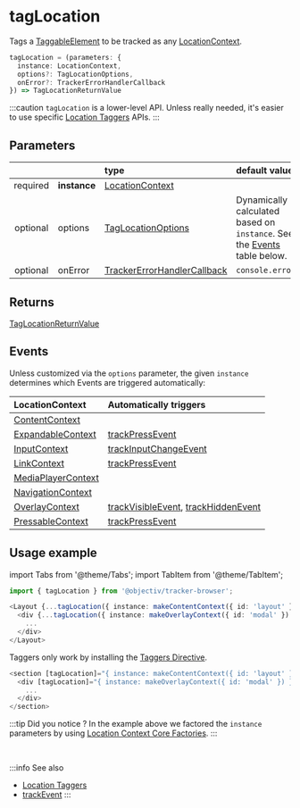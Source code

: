 # tagLocation

Tags a [TaggableElement](/tracking/api-reference/definitions/TaggableElement.md) to be tracked as any [LocationContext](/taxonomy/reference/location-contexts/overview.md).

```typescript
tagLocation = (parameters: {
  instance: LocationContext,
  options?: TagLocationOptions,
  onError?: TrackerErrorHandlerCallback
}) => TagLocationReturnValue
```

:::caution
`tagLocation` is a lower-level API. Unless really needed, it's easier to use specific [Location Taggers](/tracking/api-reference/locationTaggers/overview.md) APIs. 
:::

## Parameters
|          |              | type                                                                                              | default value
| :-:      | :--          | :--                                                                                               | :--           
| required | **instance** | [LocationContext](/taxonomy/reference/location-contexts/overview.md)                              |
| optional | options      | [TagLocationOptions](/tracking/api-reference/definitions/TagLocationOptions.md)                   | Dynamically calculated based on `instance`. See the [Events](#events) table below.
| optional | onError      | [TrackerErrorHandlerCallback](/tracking/api-reference/definitions/TrackerErrorHandlerCallback.md) | `console.error`

## Returns
[TagLocationReturnValue](/tracking/api-reference/definitions/TagLocationReturnValue.md) 

## Events
Unless customized via the `options` parameter, the given `instance` determines which Events are triggered automatically:

| LocationContext                                                                   | Automatically triggers
| :--                                                                               | :--
| [ContentContext](/taxonomy/reference/location-contexts/ContentContext.md)         | 
| [ExpandableContext](/taxonomy/reference/location-contexts/ExpandableContext.md)   | [trackPressEvent](/tracking/api-reference/eventTrackers/trackPressEvent.md)
| [InputContext](/taxonomy/reference/location-contexts/InputContext.md)             | [trackInputChangeEvent](/tracking/api-reference/eventTrackers/trackInputChangeEvent.md)
| [LinkContext](/taxonomy/reference/location-contexts/LinkContext.md)               | [trackPressEvent](/tracking/api-reference/eventTrackers/trackPressEvent.md)
| [MediaPlayerContext](/taxonomy/reference/location-contexts/MediaPlayerContext.md) | 
| [NavigationContext](/taxonomy/reference/location-contexts/NavigationContext.md)   | 
| [OverlayContext](/taxonomy/reference/location-contexts/OverlayContext.md)         | [trackVisibleEvent](/tracking/api-reference/eventTrackers/trackVisibleEvent.md), [trackHiddenEvent](/tracking/api-reference/eventTrackers/trackHiddenEvent.md)
| [PressableContext](/taxonomy/reference/location-contexts/PressableContext.md)     | [trackPressEvent](/tracking/api-reference/eventTrackers/trackPressEvent.md)

## Usage example

import Tabs from '@theme/Tabs';
import TabItem from '@theme/TabItem';

<Tabs>
  <TabItem value="react" label="React" default>

```typescript jsx
import { tagLocation } from '@objectiv/tracker-browser';
```

```typescript jsx
<Layout {...tagLocation({ instance: makeContentContext({ id: 'layout' }) })}>
  <div {...tagLocation({ instance: makeOverlayContext({ id: 'modal' }) })}>
    ...
  </div>
</Layout>
```

  </TabItem>
  <TabItem value="angular" label="Angular">

Taggers only work by installing the [Taggers Directive](/tracking/how-to-guides/angular/getting-started.md#optional---configure-taggers-directive).

```typescript jsx
<section [tagLocation]="{ instance: makeContentContext({ id: 'layout' }) }">
  <div [tagLocation]="{ instance: makeOverlayContext({ id: 'modal' }) }">
    ...
  </div>
</section>
```

  </TabItem>
</Tabs>

:::tip Did you notice ?
In the example above we factored the `instance` parameters by using [Location Context Core Factories](/tracking/api-reference/core/CoreFactories.md#location-context-factories).
:::

<br />

:::info See also
- [Location Taggers](/tracking/api-reference/locationTaggers/overview.md)
- [trackEvent](/tracking/api-reference/eventTrackers/trackEvent.md)
:::
